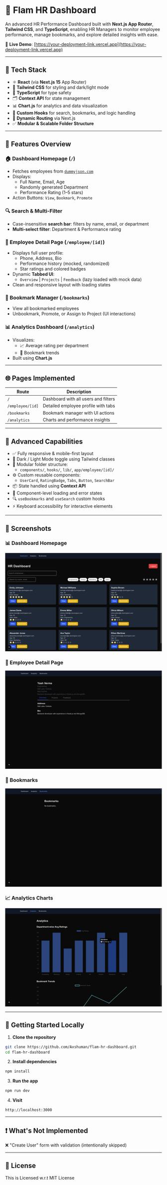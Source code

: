 # 💼 Flam HR Dashboard

An advanced HR Performance Dashboard built with **Next.js App Router**, **Tailwind CSS**, and **TypeScript**, enabling HR Managers to monitor employee performance, manage bookmarks, and explore detailed insights with ease.

🔗 **Live Demo**: [https://your-deployment-link.vercel.app](https://your-deployment-link.vercel.app)

---

## 🚀 Tech Stack

- ⚛️ **React** (via **Next.js 15** App Router)
- 🎨 **Tailwind CSS** for styling and dark/light mode
- 📜 **TypeScript** for type safety
- 🗂 **Context API** for state management
- 📊 **Chart.js** for analytics and data visualization
- 🧠 **Custom Hooks** for search, bookmarks, and logic handling
- 🔄 **Dynamic Routing** via Next.js
- ✅ **Modular & Scalable Folder Structure**

---

## 🧩 Features Overview

### 🏠 Dashboard Homepage (`/`)
- Fetches employees from [`dummyjson.com`](https://dummyjson.com/users?limit=20)
- Displays:
  - Full Name, Email, Age
  - Randomly generated Department
  - Performance Rating (1–5 stars)
- Action Buttons: `View`, `Bookmark`, `Promote`

### 🔍 Search & Multi-Filter
- Case-insensitive **search bar**: filters by name, email, or department
- **Multi-select filter**: Department & Performance rating

### 👤 Employee Detail Page (`/employee/[id]`)
- Displays full user profile:
  - Phone, Address, Bio
  - Performance history (mocked, randomized)
  - Star ratings and colored badges
- Dynamic **Tabbed UI**:
  - `Overview` | `Projects` | `Feedback` (lazy loaded with mock data)
- Clean and responsive layout with loading states

### 📌 Bookmark Manager (`/bookmarks`)
- View all bookmarked employees
- Unbookmark, Promote, or Assign to Project (UI interactions)

### 📊 Analytics Dashboard (`/analytics`)
- Visualizes:
  - 📈 Average rating per department
  - 🔖 Bookmark trends
- Built using **Chart.js**

---

## 🌐 Pages Implemented

| Route            | Description                              |
|------------------|------------------------------------------|
| `/`              | Dashboard with all users and filters     |
| `/employee/[id]` | Detailed employee profile with tabs      |
| `/bookmarks`     | Bookmark manager with UI actions         |
| `/analytics`     | Charts and performance insights          |

---

## 🧠 Advanced Capabilities

- ✅ Fully responsive & mobile-first layout
- 🌙 Dark / Light Mode toggle using Tailwind classes
- 🧩 Modular folder structure:
  - `components/`, `hooks/`, `lib/`, `app/employee/[id]/`
- ⚙️ Custom reusable components:
  - `UserCard`, `RatingBadge`, `Tabs`, `Button`, `SearchBar`
- 📦 State handled using **Context API**
- 🔁 Component-level loading and error states
- 🔍 `useBookmarks` and `useSearch` custom hooks
- ⚡ Keyboard accessibility for interactive elements

---

## 📸 Screenshots

### 📊 Dashboard Homepage  
![Dashboard Screenshot](public/screenshots/dashboard.png)

### 👤 Employee Detail Page  
![Employee Screenshot](public/screenshots/employee-detail.png)

### 📌 Bookmarks  
![Bookmarks Screenshot](public/screenshots/bookmarks.png)

### 📈 Analytics Charts  
![Analytics Screenshot](public/screenshots/analytics.png)

---

## 🧪 Getting Started Locally

1. **Clone the repository**
```bash
git clone https://github.com/Axshuman/flam-hr-dashboard.git
cd flam-hr-dashboard
```

2. **Install dependencies**
```bash
npm install
```

3. **Run the app**
```bash
npm run dev
```

4. **Visit**
```
http://localhost:3000
```

---

## ❗ What's Not Implemented

❌ "Create User" form with validation (intentionally skipped)

---

## 📄 License

This is Licensed w.r.t MIT License
